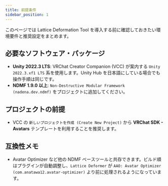 ```yaml
---
title: 前提条件
sidebar_position: 1
---
```


このページでは Lattice Deformation Tool を導入する前に確認しておきたい環境要件と推奨設定をまとめます。

## 必要なソフトウェア・パッケージ
- **Unity 2022.3 LTS**: VRChat Creator Companion (VCC) が案内する `Unity 2022.3.xf1 LTS` 系を使用します。Unity Hub を日本語にしている場合でも操作手順は同じです。
- **NDMF 1.9.0 以上**: `Non-Destructive Modular Framework (nadena.dev.ndmf)` をプロジェクトに追加してください。

## プロジェクトの前提
- VCC の `新しいプロジェクトを作成 (Create New Project)` から **VRChat SDK - Avatars** テンプレートを利用することを推奨します。

## 互換性メモ
- Avatar Optimizer など他の NDMF ベースツールと共存できます。ビルド順はプラグインが自動調整し、`Lattice Deformer` が `AAO: Avatar Optimizer (com.anatawa12.avatar-optimizer)` より前に処理されるようになっています。
